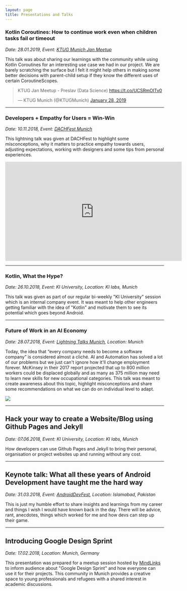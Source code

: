 ```yaml
---
layout: page
title: Presentations and Talks
---
```


### Kotlin Coroutines: How to continue work even when children tasks fail or timeout

*Date: 28.01.2019, Event: [KTUG Munich Jan Meetup](https://www.meetup.com/Kotlin-User-Group-Munich/events/257927489/)*

This talk was about sharing our learnings with the community while using Kotlin Coroutines for an interesting use case we had in our project. We are barely scratching the surface but I felt it might help others in making some better decisions with parent-child setup if they know the different uses of certain CoroutineScopes. 

<blockquote class="twitter-tweet" data-lang="en"><p lang="cs" dir="ltr">KTUG Jan Meetup - Preslav (Data Science) <a href="https://t.co/UCSRmOITv0">https://t.co/UCSRmOITv0</a></p>&mdash; KTUG Munich (@KTUGMunich) <a href="https://twitter.com/KTUGMunich/status/1089960356057964544?ref_src=twsrc%5Etfw">January 28, 2019</a></blockquote>
<script async src="https://platform.twitter.com/widgets.js" charset="utf-8"></script>


<script async class="speakerdeck-embed" data-id="57153cc20afc4883b10df98e95f42007" data-ratio="1.77777777777778" src="//speakerdeck.com/assets/embed.js"></script>

---

### Developers + Empathy for Users = Win-Win

*Date: 10.11.2018, Event: [DACHFest Munich](https://dachfest.com/)*

This lightning talk was given at DACHFest to highlight some misconceptions, why it matters to practice empathy towards users, adjusting expectations, working with designers and some tips from personal experiences.

<iframe width="560" height="315" src="https://www.youtube.com/embed/C1dGglWnxF4" frameborder="0" allow="accelerometer; autoplay; encrypted-media; gyroscope; picture-in-picture" allowfullscreen></iframe>


<script async class="speakerdeck-embed" data-id="27acd748e48e45cfae8214b0ea634b73" data-ratio="1.77777777777778" src="//speakerdeck.com/assets/embed.js"></script>

---

### Kotlin, What the Hype?

*Date: 26.10.2018, Event: KI University, Location: KI labs, Munich*

This talk was given as part of our regular bi-weekly "KI University" session which is an internal company event. It was meant to help other engineers getting familiar with the idea of "Kotlin" and motivate them to see its potential which goes beyond Android.

<script async class="speakerdeck-embed" data-id="dcb3a30f07c5409ca21fa773445e7f6b" data-ratio="1.77777777777778" src="//speakerdeck.com/assets/embed.js"></script>

---

### Future of Work in an AI Economy

*Date: 28.07.2018, Event: [Lightning Talks Munich](https://www.facebook.com/events/1982521875115551/), Location: Munich*

Today, the idea that “every company needs to become a software company” is considered almost a cliché. AI and Automation has solved a lot of our problems but we just can't ignore how it'll change employment forever. McKinsey in their 2017 report projected that up to 800 million workers could be displaced globally and as many as 375 million may need to learn new skills for new occupational categories. This talk was meant to create awareness about this topic, highlight misconceptions and share some recommendations on what we can do on individual level to adapt.

[![](http://img.youtube.com/vi/blIvBBv8DQY/0.jpg)](http://www.youtube.com/watch?v=blIvBBv8DQY "Future of Work in AI Economy")


<script async class="speakerdeck-embed" data-id="f819ae07935a475c82c3f71d578e9e12" data-ratio="1.77777777777778" src="//speakerdeck.com/assets/embed.js"></script>

--- 

## Hack your way to create a Website/Blog using Github Pages and Jekyll

*Date: 07.06.2018, Event: KI University, Location: KI labs, Munich*

How developers can use Github Pages and Jekyll to bring their personal, organisation or project websites up and running without any cost.

<script async class="speakerdeck-embed" data-id="764807e89b8a4c19862ff4e1453e7070" data-ratio="1.77777777777778" src="//speakerdeck.com/assets/embed.js"></script>

---

## Keynote talk: What all these years of Android Development have taught me the hard way

*Date: 31.03.2018, Event: [AndroidDevFest](https://www.facebook.com/events/2028371470710712/), Location: Islamabad, Pakistan*

This is just my humble effort to share insights and learnings from my career and things I wish I would have known back in the day. There will be advice, rant, anecdotes, things which worked for me and how devs can step up their game.

<script async class="speakerdeck-embed" data-id="68a88f909e684780911573531866dea0" data-ratio="1.77777777777778" src="//speakerdeck.com/assets/embed.js"></script>

--- 

## Introducing Google Design Sprint

*Date: 17.02.2018, Location: Munich, Germany*

This presentation was prepared for a meetup session hosted by [MindLinks](http://www.mindlinks.de/) to inform audience about "Google Design Sprint" and how everyone can use it for their projects. This community in Munich provides a creative space to young professionals and refugees with a shared interest in academic discussions.

<script async class="speakerdeck-embed" data-id="b13b5fb5ca704e12b461500057b88ab0" data-ratio="1.77777777777778" src="//speakerdeck.com/assets/embed.js"></script>

